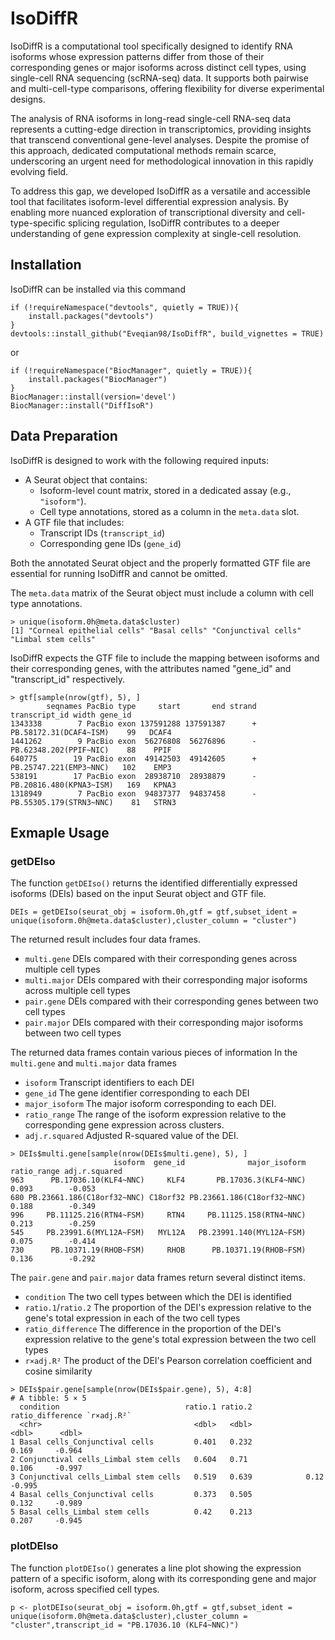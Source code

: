 # IsoDiffR

IsoDiffR is a computational tool specifically designed to identify RNA isoforms whose expression patterns differ from those of their corresponding genes or major isoforms across distinct cell types, using single-cell RNA sequencing (scRNA-seq) data. It supports both pairwise and multi-cell-type comparisons, offering flexibility for diverse experimental designs.

The analysis of RNA isoforms in long-read single-cell RNA-seq data represents a cutting-edge direction in transcriptomics, providing insights that transcend conventional gene-level analyses. Despite the promise of this approach, dedicated computational methods remain scarce, underscoring an urgent need for methodological innovation in this rapidly evolving field.

To address this gap, we developed IsoDiffR as a versatile and accessible tool that facilitates isoform-level differential expression analysis. By enabling more nuanced exploration of transcriptional diversity and cell-type-specific splicing regulation, IsoDiffR contributes to a deeper understanding of gene expression complexity at single-cell resolution.

## Installation

IsoDiffR can be installed via this command

```
if (!requireNamespace("devtools", quietly = TRUE)){
    install.packages("devtools")
}
devtools::install_github("Eveqian98/IsoDiffR", build_vignettes = TRUE)
```

or 

```
if (!requireNamespace("BiocManager", quietly = TRUE)){
    install.packages("BiocManager")
}
BiocManager::install(version='devel')
BiocManager::install("DiffIsoR")
```

## Data Preparation

IsoDiffR is designed to work with the following required inputs:

- A Seurat object that contains:
  - Isoform-level count matrix, stored in a dedicated assay (e.g., `"isoform"`).
  - Cell type annotations, stored as a column in the `meta.data` slot.
- A GTF file that includes:
  - Transcript IDs (`transcript_id`)
  - Corresponding gene IDs (`gene_id`)

Both the annotated Seurat object and the properly formatted GTF file are essential for running IsoDiffR and cannot be omitted.

The `meta.data` matrix of the Seurat object must include a column with cell type annotations.

```
> unique(isoform.0h@meta.data$cluster)
[1] "Corneal epithelial cells" "Basal cells" "Conjunctival cells" "Limbal stem cells"  
```

IsoDiffR expects the GTF file to include the mapping between isoforms and their corresponding genes, with the attributes named "gene_id" and "transcript_id" respectively.

```
> gtf[sample(nrow(gtf), 5), ]
        seqnames PacBio type     start       end strand           transcript_id width gene_id
1343338        7 PacBio exon 137591288 137591387      +  PB.58172.31(DCAF4~ISM)    99   DCAF4
1441262        9 PacBio exon  56276808  56276896      -  PB.62348.202(PPIF~NIC)    88    PPIF
640775        19 PacBio exon  49142503  49142605      +  PB.25747.221(EMP3~NNC)   102    EMP3
538191        17 PacBio exon  28938710  28938879      - PB.20816.480(KPNA3~ISM)   169   KPNA3
1318949        7 PacBio exon  94837377  94837458      - PB.55305.179(STRN3~NNC)    81   STRN3
```

## Exmaple Usage

### getDEIso

The function `getDEIso()` returns the identified differentially expressed isoforms (DEIs) based on the input Seurat object and GTF file.

```
DEIs = getDEIso(seurat_obj = isoform.0h,gtf = gtf,subset_ident = unique(isoform.0h@meta.data$cluster),cluster_column = "cluster")
```

The returned result includes four data frames.

- `multi.gene` DEIs compared with their corresponding genes across multiple cell types
- `multi.major` DEIs compared with their corresponding major isoforms across multiple cell types
- `pair.gene` DEIs compared with their corresponding genes between two cell types
- `pair.major` DEIs compared with their corresponding major isoforms between two cell types

The returned data frames contain various pieces of information In the `multi.gene` and `multi.major` data frames

- `isoform`  Transcript identifiers to each DEI
- `gene_id` The gene identifier corresponding to each DEI
- `major_isoform`  The major isoform corresponding to each DEI.
- `ratio_range` The range of the isoform expression relative to the corresponding gene expression across clusters.
- `adj.r.squared`  Adjusted R-squared value of the DEI.

```
> DEIs$multi.gene[sample(nrow(DEIs$multi.gene), 5), ]
                       isoform  gene_id              major_isoform ratio_range adj.r.squared
963      PB.17036.10(KLF4~NNC)     KLF4       PB.17036.3(KLF4~NNC)       0.093        -0.053
680 PB.23661.186(C18orf32~NNC) C18orf32 PB.23661.186(C18orf32~NNC)       0.188        -0.349
996     PB.11125.216(RTN4~FSM)     RTN4     PB.11125.158(RTN4~NNC)       0.213        -0.259
545     PB.23991.6(MYL12A~FSM)   MYL12A   PB.23991.140(MYL12A~FSM)       0.075        -0.414
730      PB.10371.19(RHOB~FSM)     RHOB      PB.10371.19(RHOB~FSM)       0.136        -0.292
```

The `pair.gene` and `pair.major` data frames return several distinct items.

- `condition`  The two cell types between which the DEI is identified
- `ratio.1`/`ratio.2` The proportion of the DEI's expression relative to the gene's total expression in each of the two cell types
- `ratio_difference`  The difference in the proportion of the DEI's expression relative to the gene's total expression between the two cell types
- `r×adj.R²` The product of the DEI's Pearson correlation coefficient and cosine similarity

```
> DEIs$pair.gene[sample(nrow(DEIs$pair.gene), 5), 4:8]
# A tibble: 5 × 5
  condition                            ratio.1 ratio.2 ratio_difference `r×adj.R²`
  <chr>                                  <dbl>   <dbl>            <dbl>      <dbl>
1 Basal cells_Conjunctival cells         0.401   0.232            0.169     -0.964
2 Conjunctival cells_Limbal stem cells   0.604   0.71             0.106     -0.997
3 Conjunctival cells_Limbal stem cells   0.519   0.639            0.12      -0.995
4 Basal cells_Conjunctival cells         0.373   0.505            0.132     -0.989
5 Basal cells_Limbal stem cells          0.42    0.213            0.207     -0.945
```

### plotDEIso

The function `plotDEIso()` generates a line plot showing the expression pattern of a specific isoform, along with its corresponding gene and major isoform, across specified cell types.

```
p <- plotDEIso(seurat_obj = isoform.0h,gtf = gtf,subset_ident = unique(isoform.0h@meta.data$cluster),cluster_column = "cluster",transcript_id = "PB.17036.10 (KLF4~NNC)")
```

